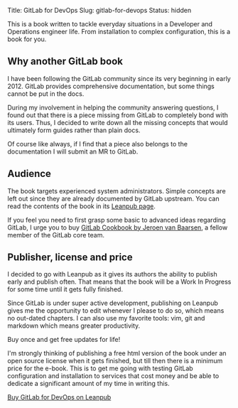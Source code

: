 Title: GitLab for DevOps
Slug: gitlab-for-devops
Status: hidden

This is a book written to tackle everyday situations in a Developer and Operations
engineer life. From installation to complex configuration, this is a book for you.

## Why another GitLab book

I have been following the GitLab community since its very beginning in early 2012.
GitLab provides comprehensive documentation, but some things cannot be put in
the docs.

During my involvement in helping the community answering questions, I found out
that there is a piece missing from GitLab to completely bond with its users.
Thus, I decided to write down all the missing concepts that would ultimately
form guides rather than plain docs.

Of course like always, if I find that a piece also belongs to the documentation
I will submit an MR to GitLab.

## Audience

The book targets experienced system administrators. Simple concepts are left out
since they are already documented by GitLab upstream. You can read the contents
of the book in its [Leanpub page][buy].

If you feel you need to first grasp some basic to advanced ideas regarding GitLab,
I urge you to buy [GitLab Cookbook by Jeroen van Baarsen][gitlab-cookbook], a
fellow member of the GitLab core team.

## Publisher, license and price

I decided to go with Leanpub as it gives its authors the ability to publish early
and publish often. That means that the book will be a Work In Progress for some
time until it gets fully finished.

Since GitLab is under super active development, publishing on Leanpub gives me
the opportunity to edit whenever I please to do so, which means no out-dated
chapters. I can also use my favorite tools: vim, git and markdown which means
greater productivity.

Buy once and get free updates for life!

I'm strongly thinking of publishing a free html version of the book under an
open source license when it gets finished, but till then there is a minimum
price for the e-book. This is to get me going with testing GitLab configuration
and installation to services that cost money and be able to dedicate a significant
amount of my time in writing this.

[Buy GitLab for DevOps on Leanpub][buy]

[buy]: https://leanpub.com/gitlab-for-devops "GitLab for DevOps on Leanpub"
[gitlab-cookbook]: https://www.packtpub.com/application-development/gitlab-cookbook "GitLab Cookbook by Jeroen van Baarsen on Packtpub"
